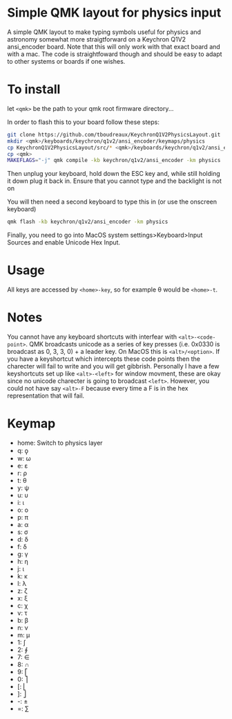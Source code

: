 # Simple QMK layout for physics input

A simple QMK layout to make typing symbols useful for physics and astronomy somewhat more straigtforward on a Keychron Q1V2 ansi_encoder board. Note that this will only work with that exact board and with a mac. The code is straightfoward though and should be easy to adapt to other systems or boards if one wishes. 

# To install
let `<qmk>` be the path to your qmk root firmware directory...

In order to flash this to your board follow these steps:
```bash
git clone https://github.com/tboudreaux/KeychronQ1V2PhysicsLayout.git
mkdir <qmk>/keyboards/keychron/q1v2/ansi_encoder/keymaps/physics
cp KeychronQ1V2PhysicsLayout/src/* <qmk>/keyboards/keychron/q1v2/ansi_encoder/keymaps/physics/
cp <qmk>
MAKEFLAGS="-j" qmk compile -kb keychron/q1v2/ansi_encoder -km physics
```

Then unplug your keyboard, hold down the ESC key and, while still holding it down plug it back in. Ensure that you cannot type and the backlight is not on

You will then need a second keyboard to type this in (or use the onscreen keyboard)
```bash
qmk flash -kb keychron/q1v2/ansi_encoder -km physics
```

Finally, you need to go into MacOS system settings>Keyboard>Input Sources and enable Unicode Hex Input. 

# Usage
All keys are accessed by `<home>-key`, so for example θ would be `<home>-t`.

# Notes
You cannot have any keyboard shortcuts with interfear with `<alt>-<code-point>`. QMK broadcasts unicode as a series of key presses (i.e. 0x0330 is broadcast as 0, 3, 3, 0) + a leader key. On MacOS this is `<alt>/<option>`. If you have a keyshortcut which intercepts these code points then the charecter will fail to write and you will get gibbrish. Personally I have a few keyshortcuts set up like `<alt>-<left>` for window movment, these are okay since no unicode charecter is going to broadcast `<left>`. However, you could not have say `<alt>-F` because every time a F is in the hex representation that will fail. 

# Keymap
- home: Switch to physics layer
- q: ϙ
- w: ω
- e: ε
- r: ρ
- t: θ
- y: ψ
- u: υ
- i: ι
- o: ο
- p: π
- a: α
- s: σ
- d: δ
- f: δ
- g: γ
- h: η
- j: ι
- k: κ
- l: λ
- z: ζ
- x: ξ
- c: χ
- v: τ
- b: β
- n: ν
- m: μ
- 1: ∫
- 2: ∮
- 7: ∈
- 8: ∩
- 9: ⎡
- 0: ⎤
- [: ⎣
- ]: ⎦
- -: ±
- =: ∑
